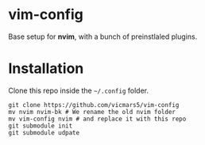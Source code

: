 # vim-config
Base setup for **nvim**, with a bunch of preinstlaled plugins.

# Installation
Clone this repo inside the `~/.config` folder.
```
git clone https://github.com/vicmars5/vim-config
mv nvim nvim-bk # We rename the old nvim folder
mv vim-config nvim # and replace it with this repo
git submodule init
git submodule udpate
```
